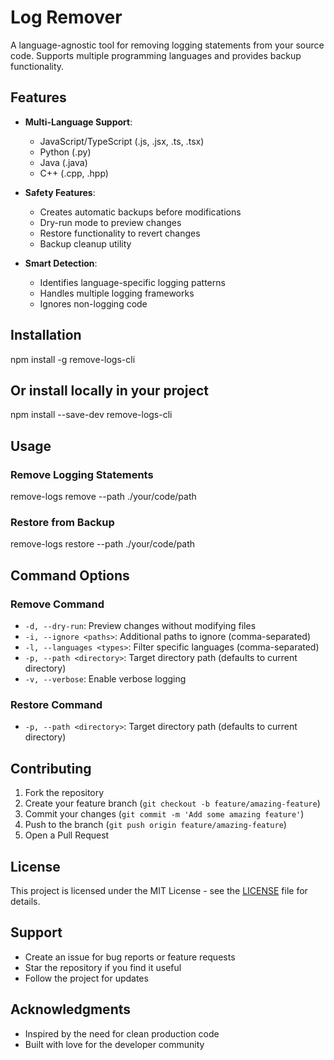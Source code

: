 # Log Remover

A language-agnostic tool for removing logging statements from your source code. Supports multiple programming languages and provides backup functionality.

## Features

- **Multi-Language Support**: 
  - JavaScript/TypeScript (.js, .jsx, .ts, .tsx)
  - Python (.py)
  - Java (.java)
  - C++ (.cpp, .hpp)

- **Safety Features**:
  - Creates automatic backups before modifications
  - Dry-run mode to preview changes
  - Restore functionality to revert changes
  - Backup cleanup utility

- **Smart Detection**:
  - Identifies language-specific logging patterns
  - Handles multiple logging frameworks
  - Ignores non-logging code

## Installation


npm install -g remove-logs-cli

## Or install locally in your project
npm install --save-dev remove-logs-cli


## Usage

### Remove Logging Statements

remove-logs remove --path ./your/code/path


### Restore from Backup

remove-logs restore --path ./your/code/path


## Command Options

### Remove Command
- `-d, --dry-run`: Preview changes without modifying files
- `-i, --ignore <paths>`: Additional paths to ignore (comma-separated)
- `-l, --languages <types>`: Filter specific languages (comma-separated)
- `-p, --path <directory>`: Target directory path (defaults to current directory)
- `-v, --verbose`: Enable verbose logging

### Restore Command
- `-p, --path <directory>`: Target directory path (defaults to current directory)

## Contributing

1. Fork the repository
2. Create your feature branch (`git checkout -b feature/amazing-feature`)
3. Commit your changes (`git commit -m 'Add some amazing feature'`)
4. Push to the branch (`git push origin feature/amazing-feature`)
5. Open a Pull Request

## License

This project is licensed under the MIT License - see the [LICENSE](LICENSE) file for details.

## Support

- Create an issue for bug reports or feature requests
- Star the repository if you find it useful
- Follow the project for updates

## Acknowledgments

- Inspired by the need for clean production code
- Built with love for the developer community